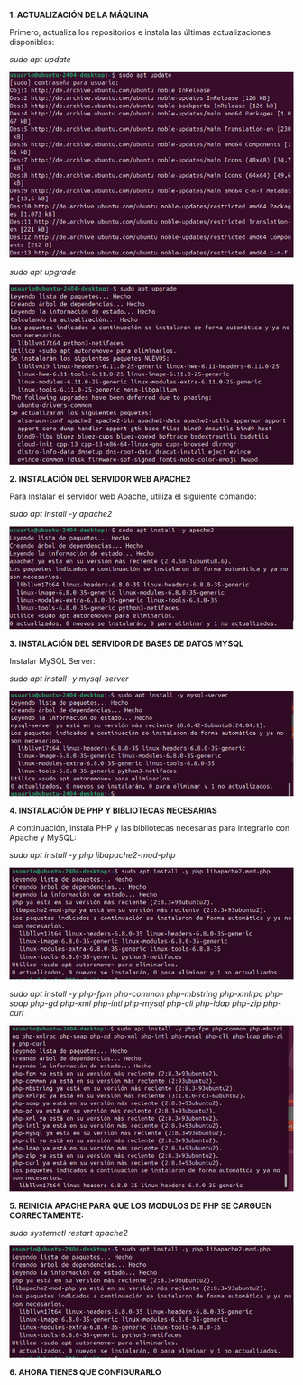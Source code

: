 **1. ACTUALIZACIÓN DE LA MÁQUINA**

Primero, actualiza los repositorios e instala las últimas actualizaciones disponibles:

*sudo apt update*

![INSTALACION](unnamed.png)

*sudo apt upgrade*

![INSTALACION](unnamed(1).png)


**2. INSTALACIÓN DEL SERVIDOR WEB APACHE2**

Para instalar el servidor web Apache, utiliza el siguiente comando:

*sudo apt install -y apache2*

![INSTALACION](unnamed(2).png)


**3. INSTALACIÓN DEL SERVIDOR DE BASES DE DATOS MYSQL**

Instalar MySQL Server:

*sudo apt install -y mysql-server*

![INSTALACION](unnamed(3).png)


**4. INSTALACIÓN DE PHP Y BIBLIOTECAS NECESARIAS**

A continuación, instala PHP y las bibliotecas necesarias para integrarlo con Apache y MySQL:

*sudo apt install -y php libapache2-mod-php*

![INSTALACION](unnamed(4).png)

*sudo apt install -y php-fpm php-common php-mbstring php-xmlrpc php-soap php-gd php-xml php-intl php-mysql php-cli php-ldap php-zip php-curl*

![INSTALACION](unnamed(5).png)

**5. REINICIA APACHE PARA QUE LOS MODULOS DE PHP SE CARGUEN CORRECTAMENTE:**

*sudo systemctl restart apache2*

![INSTALACION](unnamed(6).png)

**6. AHORA TIENES QUE CONFIGURARLO**
